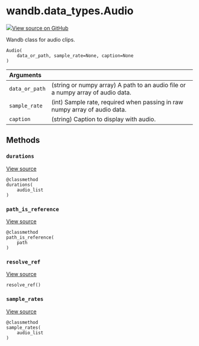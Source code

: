 # wandb.data\_types.Audio

[![](https://www.tensorflow.org/images/GitHub-Mark-32px.png)View source on GitHub](https://www.github.com/wandb/client/tree/v0.10.31/wandb/data_types.py#L907-L1051)

Wandb class for audio clips.

```text
Audio(
    data_or_path, sample_rate=None, caption=None
)
```

| Arguments |  |
| :--- | :--- |
|  `data_or_path` |  \(string or numpy array\) A path to an audio file or a numpy array of audio data. |
|  `sample_rate` |  \(int\) Sample rate, required when passing in raw numpy array of audio data. |
|  `caption` |  \(string\) Caption to display with audio. |

## Methods

### `durations` <a id="durations"></a>

[View source](https://www.github.com/wandb/client/tree/v0.10.31/wandb/data_types.py#L1009-L1011)

```text
@classmethod
durations(
    audio_list
)
```

### `path_is_reference` <a id="path_is_reference"></a>

[View source](https://www.github.com/wandb/client/tree/v0.10.31/wandb/data_types.py#L952-L954)

```text
@classmethod
path_is_reference(
    path
)
```

### `resolve_ref` <a id="resolve_ref"></a>

[View source](https://www.github.com/wandb/client/tree/v0.10.31/wandb/data_types.py#L1025-L1037)

```text
resolve_ref()
```

### `sample_rates` <a id="sample_rates"></a>

[View source](https://www.github.com/wandb/client/tree/v0.10.31/wandb/data_types.py#L1013-L1015)

```text
@classmethod
sample_rates(
    audio_list
)
```

